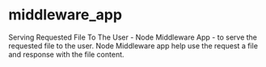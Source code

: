 # middleware_app
Serving Requested File To The User - Node Middleware App - to serve the requested file to the user. Node Middleware app help use the request a file and response with the file content.
